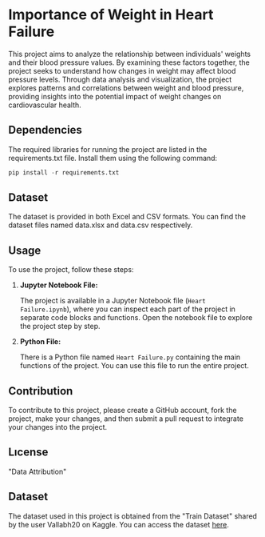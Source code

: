 # Importance of Weight in Heart Failure
This project aims to analyze the relationship between individuals' weights and their blood pressure values. By examining these factors together, the project seeks to understand how changes in weight may affect blood pressure levels. Through data analysis and visualization, the project explores patterns and correlations between weight and blood pressure, providing insights into the potential impact of weight changes on cardiovascular health.

Dependencies
--------------------------------------------------
The required libraries for running the project are listed in the requirements.txt file. Install them using the following command:
```python
pip install -r requirements.txt
```
Dataset
--------------------------------------------------
The dataset is provided in both Excel and CSV formats. You can find the dataset files named data.xlsx and data.csv respectively.

Usage
--------------------------------------------------
To use the project, follow these steps:

1. **Jupyter Notebook File:**

   The project is available in a Jupyter Notebook file (`Heart Failure.ipynb`), where you can inspect each part of the project in separate code blocks and functions. Open the notebook file to explore the project step by step.

2. **Python File:**

   There is a Python file named `Heart Failure.py` containing the main functions of the project. You can use this file to run the entire project.

Contribution
--------------------------------------------------
To contribute to this project, please create a GitHub account, fork the project, make your changes, and then submit a pull request to integrate your changes into the project.


Lıcense
--------------------------------------------------
"Data Attribution"

## Dataset

The dataset used in this project is obtained from the "Train Dataset" shared by the user Vallabh20 on Kaggle. 
You can access the dataset [here](https://www.kaggle.com/datasets/vallabh20/traindataset).

